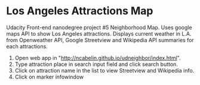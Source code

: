 # Los Angeles Attractions Map

Udacity Front-end nanodegree project #5 Neighborhood Map. Uses google maps API to show Los Angeles attractions.
Displays current weather in L.A. from Openweather API, Google Streetview and Wikipedia API summaries for each attractions.

1. Open web app in "http://ncabelin.github.io/udneighbor/index.html".
2. Type attraction place in search input field and click search button.
3. Click on attraction name in the list to view Streetview and Wikipedia info.
4. Click on marker infowindow
